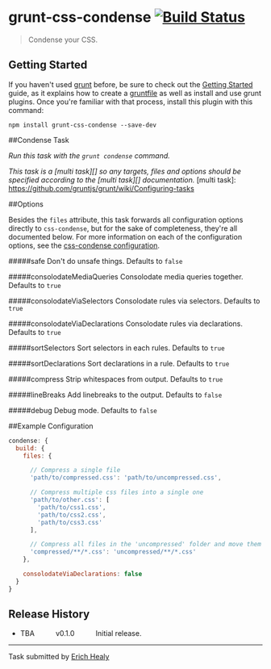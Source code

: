 # grunt-css-condense [![Build Status](https://travis-ci.org/CactusCommander/grunt-css-condense.png)](https://travis-ci.org/CactusCommander/grunt-css-condense)

> Condense your CSS.


## Getting Started
If you haven't used [grunt][] before, be sure to check out the [Getting Started][] guide, as it explains how to create a [gruntfile][Getting Started] as well as install and use grunt plugins. Once you're familiar with that process, install this plugin with this command:

```shell
npm install grunt-css-condense --save-dev
```

[grunt]: http://gruntjs.com/
[Getting Started]: http://gruntjs.com/getting-started

##Condense Task

_Run this task with the `grunt condense` command._

_This task is a [multi task][] so any targets, files and options should be specified according to the [multi task][] documentation._
[multi task]: https://github.com/gruntjs/grunt/wiki/Configuring-tasks

##Options


Besides the `files` attribute, this task forwards all configuration options directly to `css-condense`, but for the sake of completeness, they're all documented below.  For more information on each of the configuration options, see the [css-condense configuration](https://github.com/rstacruz/css-condense).


#####safe
Don't do unsafe things.  Defaults to `false`

#####consolodateMediaQueries
Consolodate media queries together.  Defaults to `true`

#####consolodateViaSelectors
Consolodate rules via selectors.  Defaults to `true`

#####consolodateViaDeclarations
Consolodate rules via declarations.  Defaults to `true`

#####sortSelectors
Sort selectors in each rules.  Defaults to `true`

#####sortDeclarations
Sort declarations in a rule.  Defaults to `true`

#####compress
Strip whitespaces from output.  Defaults to `true`

#####lineBreaks
Add linebreaks to the output.  Defaults to `false`

#####debug
Debug mode.  Defaults to `false`


##Example Configuration
```js
condense: {
  build: {
    files: {

      // Compress a single file
      'path/to/compressed.css': 'path/to/uncompressed.css',

      // Compress multiple css files into a single one
      'path/to/other.css': [
        'path/to/css1.css',
        'path/to/css2.css',
        'path/to/css3.css'
      ],

      // Compress all files in the 'uncompressed' folder and move them to the 'compressed' folder
      'compressed/**/*.css': 'uncompressed/**/*.css'
    },

    consolodateViaDeclarations: false
  }
}
```


## Release History

 * TBA   v0.1.0   Initial release.

---

Task submitted by [Erich Healy](https://github.com/CactusCommander)
